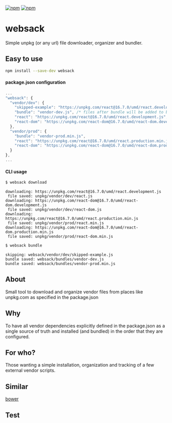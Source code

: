 [![npm](https://img.shields.io/npm/v/websack.svg?maxAge=3600&style=flat-square)](https://www.npmjs.com/package/websack)
[![npm](https://img.shields.io/npm/l/websack.svg?maxAge=3600&style=flat-square)](https://github.com/talmobi/websack/blob/master/LICENSE)

#  websack
Simple unpkg (or any url) file downloader, organizer and bundler.

## Easy to use
```bash
npm install --save-dev websack
```

#### package.json configuration
```javascript
...
"websack": {
  "vendor/dev": {
    "skipped-example": "https://unpkg.com/react@16.7.0/umd/react.development.js",
    "bundle": "vendor-dev.js", /* files after bundle will be added to bundles in order */
    "react": "https://unpkg.com/react@16.7.0/umd/react.development.js",
    "react-dom": "https://unpkg.com/react-dom@16.7.0/umd/react-dom.development.js"
  },
  "vendor/prod": {
    "bundle": "vendor-prod.min.js",
    "react": "https://unpkg.com/react@16.7.0/umd/react.production.min.js",
    "react-dom": "https://unpkg.com/react-dom@16.7.0/umd/react-dom.production.min.js"
  }
},
...
```

#### CLI usage
```javascript
$ websack download
```
```
downloading: https://unpkg.com/react@16.7.0/umd/react.development.js
 file saved: unpkg/vendor/dev/react.js
downloading: https://unpkg.com/react-dom@16.7.0/umd/react-dom.development.js
 file saved: unpkg/vendor/dev/react-dom.js
downloading: https://unpkg.com/react@16.7.0/umd/react.production.min.js
 file saved: unpkg/vendor/prod/react.min.js
downloading: https://unpkg.com/react-dom@16.7.0/umd/react-dom.production.min.js
 file saved: unpkg/vendor/prod/react-dom.min.js
```
```javascript
$ websack bundle
```
```
skipping: websack/vendor/dev/skipped-example.js
bundle saved: websack/bundles/vendor-dev.js
bundle saved: websack/bundles/vendor-prod.min.js
```

## About
Small tool to download and organize vendor files from places like unpkg.com as
specified in the package.json

## Why
To have all vendor dependencies explicitly defined in the package.json as a
single source of truth and installed (and bundled) in the order that they are
configured.

## For who?
Those wanting a simple installation, organization and tracking of
a few external vendor scripts.

## Similar
[bower](https://github.com/bower/bower)

## Test
```
```

